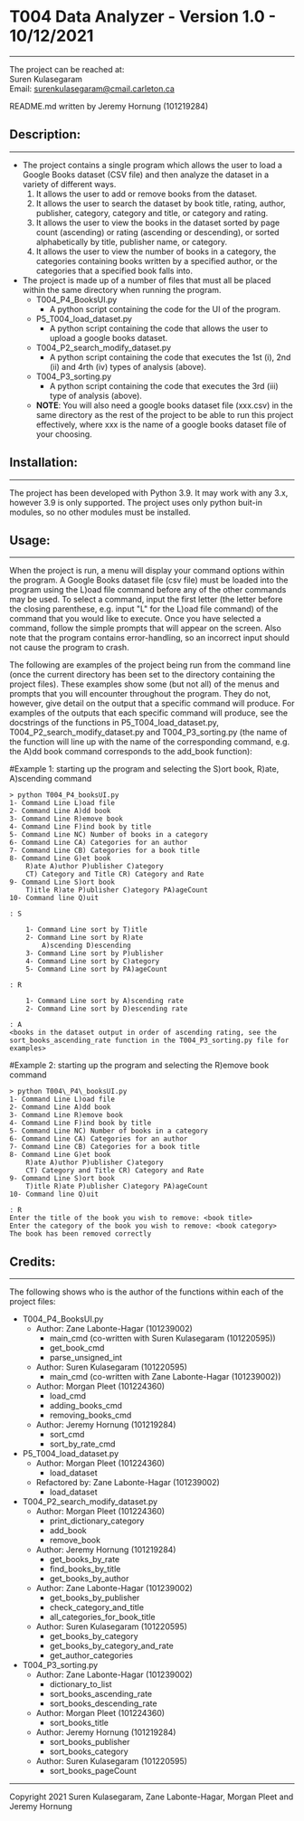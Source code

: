 # T004 Data Analyzer - Version 1.0 - 10/12/2021
___
The project can be reached at:  
Suren Kulasegaram  
Email: surenkulasegaram@cmail.carleton.ca

README.md written by Jeremy Hornung (101219284)
## Description:
___
* The project contains a single program which allows the user to load a Google Books dataset (CSV file) and then analyze the dataset in a variety of different ways.
    1. It allows the user to add or remove books from the dataset.
    2. It allows the user to search the dataset by book title, rating, author, publisher, category, category and title, or category and rating.
    3. It allows the user to view the books in the dataset sorted by page count (ascending) or rating (ascending or descending), or sorted alphabetically by title, publisher name, or category.
    4. It allows the user to view the number of books in a category, the categories containing books written by a specified author, or the categories that a specified book falls into.  
* The project is made up of a number of files that must all be placed within the same directory when running the program.
    * T004\_P4\_BooksUI.py
        * A python script containing the code for the UI of the program.
    * P5\_T004\_load\_dataset.py
        * A python script containing the code that allows the user to upload a google books dataset.
    * T004\_P2\_search\_modify\_dataset.py
        * A python script containing the code that executes the 1st (i), 2nd (ii) and 4rth (iv) types of analysis (above).    
    * T004\_P3\_sorting.py
        * A python script containing the code that executes the 3rd (iii) type of analysis (above).
    * **NOTE**: You will also need a google books dataset file (xxx.csv) in the same directory as the rest of the project to be able to run this project effectively, where xxx is the name of a google books dataset file of your choosing.
## Installation:
___
The project has been developed with Python 3.9. It may work with any 3.x, however 3.9 is only supported.
The project uses only python buit-in modules, so no other modules must be installed. 
## Usage:
___
When the project is run, a menu will display your command options within the program. A Google Books dataset file (csv file) must be loaded into the program using the L)oad file command before any of the other commands may be used. To select a command, input the first letter (the letter before the closing parenthese, e.g. input "L" for the L)oad file command) of the command that you would like to execute. Once you have selected a command, follow the simple prompts that will appear on the screen. Also note that the program contains error-handling, so an incorrect input should not cause the program to crash.
  
The following are examples of the project being run from the command line (once the current directory has been set to the directory containing the project files). These examples show some (but not all) of the menus and prompts that you will encounter throughout the program. They do not, however, give detail on the output that a specific command will produce. For examples of the outputs that each specific command will produce, see the docstrings of the functions in P5\_T004\_load\_dataset.py, T004\_P2\_search\_modify\_dataset.py and T004\_P3\_sorting.py (the name of the function will line up with the name of the corresponding command, e.g. the A)dd book command corresponds to the add_book function):  

#Example 1: starting up the program and selecting the S)ort book, R)ate, A)scending command  
```
> python T004_P4_booksUI.py  
1- Command Line L)oad file  
2- Command Line A)dd book  
3- Command Line R)emove book  
4- Command Line F)ind book by title  
5- Command Line NC) Number of books in a category  
6- Command Line CA) Categories for an author  
7- Command Line CB) Categories for a book title  
8- Command Line G)et book  
    R)ate A)uthor P)ublisher C)ategory  
    CT) Category and Title CR) Category and Rate  
9- Command Line S)ort book  
    T)itle R)ate P)ublisher C)ategory PA)ageCount  
10- Command line Q)uit  
  
: S  
  
    1- Command Line sort by T)itle  
    2- Command Line sort by R)ate  
        A)scending D)escending  
    3- Command Line sort by P)ublisher  
    4- Command Line sort by C)ategory  
    5- Command Line sort by PA)ageCount    
  
: R  
  
    1- Command Line sort by A)scending rate  
    2- Command Line sort by D)escending rate  
  
: A  
<books in the dataset output in order of ascending rating, see the sort_books_ascending_rate function in the T004_P3_sorting.py file for examples>  
```

#Example 2: starting up the program and selecting the R)emove book command
```
> python T004\_P4\_booksUI.py  
1- Command Line L)oad file  
2- Command Line A)dd book  
3- Command Line R)emove book  
4- Command Line F)ind book by title  
5- Command Line NC) Number of books in a category  
6- Command Line CA) Categories for an author  
7- Command Line CB) Categories for a book title  
8- Command Line G)et book  
    R)ate A)uthor P)ublisher C)ategory  
    CT) Category and Title CR) Category and Rate  
9- Command Line S)ort book  
    T)itle R)ate P)ublisher C)ategory PA)ageCount  
10- Command line Q)uit  
  
: R  
Enter the title of the book you wish to remove: <book title>  
Enter the category of the book you wish to remove: <book category>  
The book has been removed correctly
```
## Credits:
---
The following shows who is the author of the functions within each of the project files:  
* T004\_P4\_BooksUI.py
    * Author: Zane Labonte-Hagar (101239002)
        * main\_cmd (co-written with Suren Kulasegaram (101220595))
        * get\_book\_cmd
        * parse\_unsigned\_int
    * Author: Suren Kulasegaram (101220595)
        * main\_cmd (co-written with Zane Labonte-Hagar (101239002))
    * Author: Morgan Pleet (101224360)
        * load\_cmd
        * adding\_books\_cmd
        * removing\_books\_cmd
    * Author: Jeremy Hornung (101219284)
        * sort\_cmd
        * sort\_by\_rate\_cmd
* P5\_T004\_load\_dataset.py
    * Author: Morgan Pleet (101224360)
        * load\_dataset
    * Refactored by: Zane Labonte-Hagar (101239002)
        *  load\_dataset
* T004\_P2\_search\_modify\_dataset.py
    * Author: Morgan Pleet (101224360)
        * print\_dictionary\_category
        * add\_book
        * remove\_book
    * Author: Jeremy Hornung (101219284)
        * get\_books\_by\_rate
        * find\_books\_by\_title
        * get\_books\_by\_author
    * Author: Zane Labonte-Hagar (101239002)
        * get\_books\_by\_publisher
        * check\_category\_and\_title
        * all\_categories\_for\_book\_title
    * Author: Suren Kulasegaram (101220595)
        * get\_books\_by\_category
        * get\_books\_by\_category\_and\_rate
        * get\_author\_categories
* T004\_P3\_sorting.py
    * Author: Zane Labonte-Hagar (101239002)
        * dictionary\_to\_list
        * sort\_books\_ascending\_rate
        * sort\_books\_descending\_rate
    * Author: Morgan Pleet (101224360)
        * sort\_books\_title
    * Author: Jeremy Hornung (101219284)
        * sort\_books\_publisher
        * sort\_books\_category
    * Author: Suren Kulasegaram (101220595)
        * sort\_books\_pageCount
___
Copyright 2021 Suren Kulasegaram, Zane Labonte-Hagar, Morgan Pleet and Jeremy Hornung
